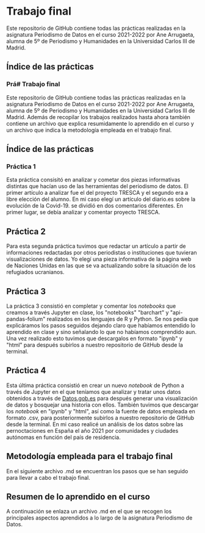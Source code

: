 # Trabajo final
Este repositorio de GitHub contiene todas las prácticas realizadas en la asignatura Periodismo de Datos en el curso 2021-2022 por Ane Arrugaeta, alumna de 5º de Periodismo y Humanidades en la Universidad Carlos III de Madrid.
## Índice de las prácticas
### Prá# Trabajo final
Este repositorio de GitHub contiene todas las prácticas realizadas en la asignatura Periodismo de Datos en el curso 2021-2022 por Ane Arrugaeta, alumna de 5º de Periodismo y Humanidades en la Universidad Carlos III de Madrid. Además de recopilar los trabajos realizados hasta ahora también contiene un archivo que explica resumidamente lo aprendido en el curso y un archivo que indica la metodología empleada en el trabajo final.
## Índice de las prácticas
### Práctica 1
Esta práctica consisitó en analizar y cometar dos piezas informativas distintas que hacían uso de las herramientas del periodismo de datos. El primer artículo a analizar fue el del proyecto TRESCA y el segundo era a libre elección del alumno. En mi caso elegí un artículo del diario.es sobre la evolución de la Covid-19. se dividió en dos comentarios diferentes. En primer lugar, se debía  analizar y comentar proyecto TRESCA.

## Práctica 2 
Para esta segunda práctica tuvimos que redactar un artículo a partir de informaciones redactadas por otros periodistas o instituciones que tuvieran visualizaciones de datos. Yo elegí una pieza informativa de la página web de Naciones Unidas en las que se va actualizando sobre la situación de los refugiados ucranianos.

## Práctica 3 
La práctica 3 consistió en completar y comentar los *notebooks* que creamos a través Jupyter en clase, los "notebooks" "barchart" y "api-pandas-folium" realizados en los lenguajes de R y Python. Se nos pedía que explicáramos los pasos seguidos dejando claro que habíamos entendido lo aprendido en clase y sino señalando lo que no habíamos comprendido aun. Una vez realizado esto tuvimos que descargalos en formato "ipynb" y "html" para después subirlos a nuestro repositorio de GitHub desde la terminal.

## Práctica 4
Esta última práctica consistió en crear un nuevo *notebook* de Python a través de Jupyter en el que teníamos que analizar y tratar unos datos obtenidos a través de [Datos.gob.es](https://datos.gob.es/es) para después generar una visualización de datos y bosquejar una historia con ellos. También tuvimos que descargar los *notebook* en "ipynb" y "html", así como la fuente de datos empleada en formato .csv, para posteriormente subirlos a nuestro repositorio de GitHub desde la terminal. En mi caso realicé un análisis de los datos sobre las pernoctaciones en España el año 2021 por comunidades y ciudades autónomas en función del país de residencia.

## Metodología empleada para el trabajo final
En el siguiente archivo .md se encuentran los pasos que se han seguido para llevar a cabo el trabajo final. 

## Resumen de lo aprendido en el curso
A continuación se enlaza un archivo .md en el que se recogen los principales aspectos aprendidos a lo largo de la asignatura Periodismo de Datos.
